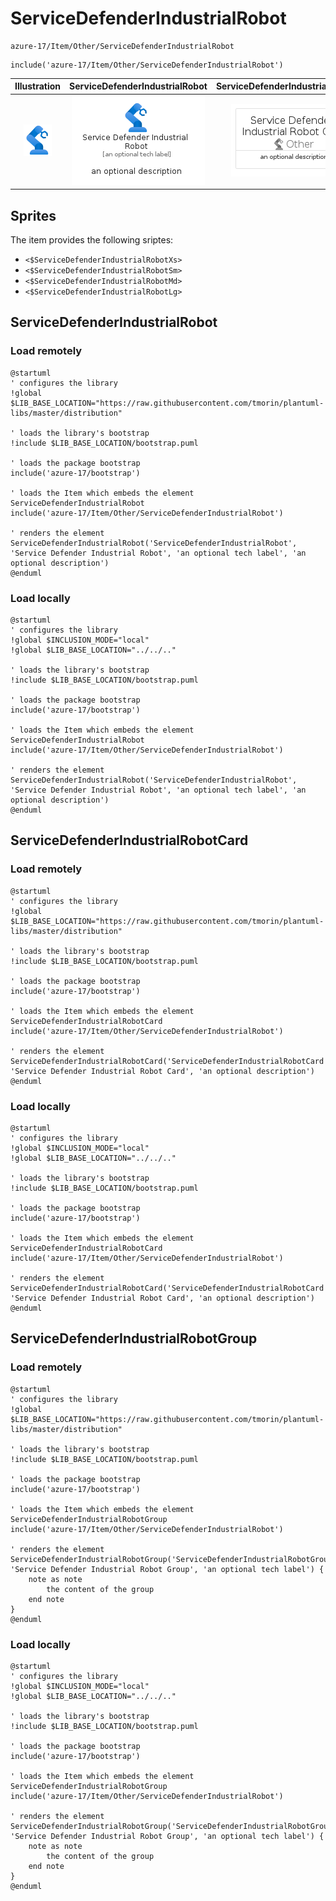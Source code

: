 # ServiceDefenderIndustrialRobot


```text
azure-17/Item/Other/ServiceDefenderIndustrialRobot
```

```text
include('azure-17/Item/Other/ServiceDefenderIndustrialRobot')
```



| Illustration | ServiceDefenderIndustrialRobot | ServiceDefenderIndustrialRobotCard | ServiceDefenderIndustrialRobotGroup |
| :---: | :---: | :---: | :---: |
| ![illustration for Illustration](../../../azure-17/Item/Other/ServiceDefenderIndustrialRobot.png) | ![illustration for ServiceDefenderIndustrialRobot](../../../azure-17/Item/Other/ServiceDefenderIndustrialRobot.Local.png) | ![illustration for ServiceDefenderIndustrialRobotCard](../../../azure-17/Item/Other/ServiceDefenderIndustrialRobotCard.Local.png) | ![illustration for ServiceDefenderIndustrialRobotGroup](../../../azure-17/Item/Other/ServiceDefenderIndustrialRobotGroup.Local.png) |



## Sprites
The item provides the following sriptes:

- `<$ServiceDefenderIndustrialRobotXs>`
- `<$ServiceDefenderIndustrialRobotSm>`
- `<$ServiceDefenderIndustrialRobotMd>`
- `<$ServiceDefenderIndustrialRobotLg>`





## ServiceDefenderIndustrialRobot

### Load remotely
```plantuml
@startuml
' configures the library
!global $LIB_BASE_LOCATION="https://raw.githubusercontent.com/tmorin/plantuml-libs/master/distribution"

' loads the library's bootstrap
!include $LIB_BASE_LOCATION/bootstrap.puml

' loads the package bootstrap
include('azure-17/bootstrap')

' loads the Item which embeds the element ServiceDefenderIndustrialRobot
include('azure-17/Item/Other/ServiceDefenderIndustrialRobot')

' renders the element
ServiceDefenderIndustrialRobot('ServiceDefenderIndustrialRobot', 'Service Defender Industrial Robot', 'an optional tech label', 'an optional description')
@enduml
```

### Load locally
```plantuml
@startuml
' configures the library
!global $INCLUSION_MODE="local"
!global $LIB_BASE_LOCATION="../../.."

' loads the library's bootstrap
!include $LIB_BASE_LOCATION/bootstrap.puml

' loads the package bootstrap
include('azure-17/bootstrap')

' loads the Item which embeds the element ServiceDefenderIndustrialRobot
include('azure-17/Item/Other/ServiceDefenderIndustrialRobot')

' renders the element
ServiceDefenderIndustrialRobot('ServiceDefenderIndustrialRobot', 'Service Defender Industrial Robot', 'an optional tech label', 'an optional description')
@enduml
```

## ServiceDefenderIndustrialRobotCard

### Load remotely
```plantuml
@startuml
' configures the library
!global $LIB_BASE_LOCATION="https://raw.githubusercontent.com/tmorin/plantuml-libs/master/distribution"

' loads the library's bootstrap
!include $LIB_BASE_LOCATION/bootstrap.puml

' loads the package bootstrap
include('azure-17/bootstrap')

' loads the Item which embeds the element ServiceDefenderIndustrialRobotCard
include('azure-17/Item/Other/ServiceDefenderIndustrialRobot')

' renders the element
ServiceDefenderIndustrialRobotCard('ServiceDefenderIndustrialRobotCard', 'Service Defender Industrial Robot Card', 'an optional description')
@enduml
```

### Load locally
```plantuml
@startuml
' configures the library
!global $INCLUSION_MODE="local"
!global $LIB_BASE_LOCATION="../../.."

' loads the library's bootstrap
!include $LIB_BASE_LOCATION/bootstrap.puml

' loads the package bootstrap
include('azure-17/bootstrap')

' loads the Item which embeds the element ServiceDefenderIndustrialRobotCard
include('azure-17/Item/Other/ServiceDefenderIndustrialRobot')

' renders the element
ServiceDefenderIndustrialRobotCard('ServiceDefenderIndustrialRobotCard', 'Service Defender Industrial Robot Card', 'an optional description')
@enduml
```

## ServiceDefenderIndustrialRobotGroup

### Load remotely
```plantuml
@startuml
' configures the library
!global $LIB_BASE_LOCATION="https://raw.githubusercontent.com/tmorin/plantuml-libs/master/distribution"

' loads the library's bootstrap
!include $LIB_BASE_LOCATION/bootstrap.puml

' loads the package bootstrap
include('azure-17/bootstrap')

' loads the Item which embeds the element ServiceDefenderIndustrialRobotGroup
include('azure-17/Item/Other/ServiceDefenderIndustrialRobot')

' renders the element
ServiceDefenderIndustrialRobotGroup('ServiceDefenderIndustrialRobotGroup', 'Service Defender Industrial Robot Group', 'an optional tech label') {
    note as note
        the content of the group
    end note
}
@enduml
```

### Load locally
```plantuml
@startuml
' configures the library
!global $INCLUSION_MODE="local"
!global $LIB_BASE_LOCATION="../../.."

' loads the library's bootstrap
!include $LIB_BASE_LOCATION/bootstrap.puml

' loads the package bootstrap
include('azure-17/bootstrap')

' loads the Item which embeds the element ServiceDefenderIndustrialRobotGroup
include('azure-17/Item/Other/ServiceDefenderIndustrialRobot')

' renders the element
ServiceDefenderIndustrialRobotGroup('ServiceDefenderIndustrialRobotGroup', 'Service Defender Industrial Robot Group', 'an optional tech label') {
    note as note
        the content of the group
    end note
}
@enduml
```

